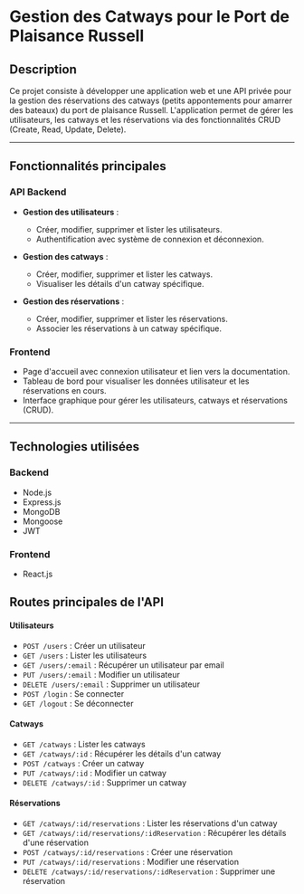 # Gestion des Catways pour le Port de Plaisance Russell

## Description
Ce projet consiste à développer une application web et une API privée pour la gestion des réservations des catways (petits appontements pour amarrer des bateaux) du port de plaisance Russell. L'application permet de gérer les utilisateurs, les catways et les réservations via des fonctionnalités CRUD (Create, Read, Update, Delete).

---

## Fonctionnalités principales

### API Backend
- **Gestion des utilisateurs** :
  - Créer, modifier, supprimer et lister les utilisateurs.
  - Authentification avec système de connexion et déconnexion.

- **Gestion des catways** :

  - Créer, modifier, supprimer et lister les catways.
  - Visualiser les détails d'un catway spécifique.

- **Gestion des réservations** :
  - Créer, modifier, supprimer et lister les réservations.
  - Associer les réservations à un catway spécifique.

### Frontend
- Page d'accueil avec connexion utilisateur et lien vers la documentation.
- Tableau de bord pour visualiser les données utilisateur et les réservations en cours.
- Interface graphique pour gérer les utilisateurs, catways et réservations (CRUD).

---

## Technologies utilisées

### Backend
- Node.js
- Express.js
- MongoDB
- Mongoose
- JWT

### Frontend
- React.js

## Routes principales de l'API

#### Utilisateurs
- `POST /users` : Créer un utilisateur
- `GET /users` : Lister les utilisateurs
- `GET /users/:email` : Récupérer un utilisateur par email
- `PUT /users/:email` : Modifier un utilisateur
- `DELETE /users/:email` : Supprimer un utilisateur
- `POST /login` : Se connecter
- `GET /logout` : Se déconnecter

#### Catways
- `GET /catways` : Lister les catways
- `GET /catways/:id` : Récupérer les détails d'un catway
- `POST /catways` : Créer un catway
- `PUT /catways/:id` : Modifier un catway
- `DELETE /catways/:id` : Supprimer un catway

#### Réservations
- `GET /catways/:id/reservations` : Lister les réservations d'un catway
- `GET /catways/:id/reservations/:idReservation` : Récupérer les détails d'une réservation
- `POST /catways/:id/reservations` : Créer une réservation
- `PUT /catways/:id/reservations` : Modifier une réservation
- `DELETE /catways/:id/reservations/:idReservation` : Supprimer une réservation
